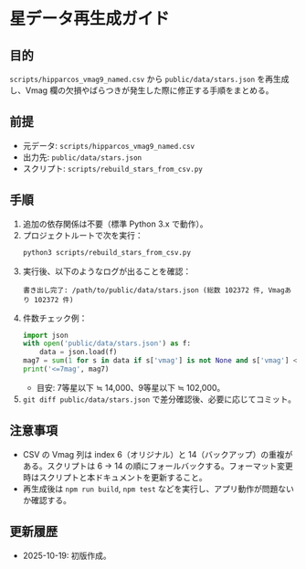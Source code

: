 # 星データ再生成ガイド

## 目的
`scripts/hipparcos_vmag9_named.csv` から `public/data/stars.json` を再生成し、Vmag 欄の欠損やばらつきが発生した際に修正する手順をまとめる。

## 前提
- 元データ: `scripts/hipparcos_vmag9_named.csv`
- 出力先: `public/data/stars.json`
- スクリプト: `scripts/rebuild_stars_from_csv.py`

## 手順
1. 追加の依存関係は不要（標準 Python 3.x で動作）。
2. プロジェクトルートで次を実行：
   ```bash
   python3 scripts/rebuild_stars_from_csv.py
   ```
3. 実行後、以下のようなログが出ることを確認：
   ```
   書き出し完了: /path/to/public/data/stars.json (総数 102372 件, Vmagあり 102372 件)
   ```
4. 件数チェック例：
   ```python
   import json
   with open('public/data/stars.json') as f:
       data = json.load(f)
   mag7 = sum(1 for s in data if s['vmag'] is not None and s['vmag'] <= 7)
   print('<=7mag', mag7)
   ```
   - 目安: 7等星以下 ≒ 14,000、9等星以下 ≒ 102,000。
5. `git diff public/data/stars.json` で差分確認後、必要に応じてコミット。

## 注意事項
- CSV の Vmag 列は index 6（オリジナル）と 14（バックアップ）の重複がある。スクリプトは 6 → 14 の順にフォールバックする。フォーマット変更時はスクリプトと本ドキュメントを更新すること。
- 再生成後は `npm run build`, `npm test` などを実行し、アプリ動作が問題ないか確認する。

## 更新履歴
- 2025-10-19: 初版作成。
